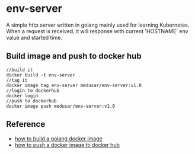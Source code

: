 # env-server
A simple http server written in golang mainly used for learning Kubernetes.
When a request is received, it will response with current 'HOSTNAME' env value and started time.

## Build image and push to docker hub
```
//build it
docker build -t env-server .
//tag it
docker image tag env-server medusar/env-server:v1.0
//login to dockerhub
docker login
//push to dockerhub
docker image push medusar/env-server:v1.0
```

## Reference
- [how to build a golang docker image](https://docs.docker.com/language/golang/build-images/)
- [how to push a docker image to docker hub](https://www.techrepublic.com/article/how-to-build-a-docker-image-and-upload-it-to-docker-hub/)
